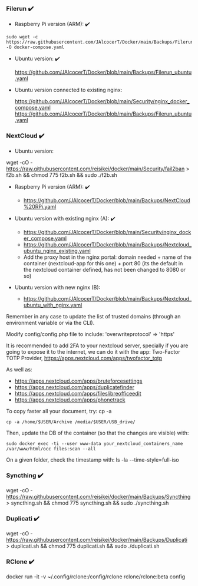 ### Filerun :heavy_check_mark:

* Raspberry Pi version (ARM): :heavy_check_mark:

 ```
 sudo wget -c https://raw.githubusercontent.com/JAlcocerT/Docker/main/Backups/Filerun_rpi.yaml -O docker-compose.yaml
 ```

* Ubuntu version: :heavy_check_mark:

   <https://github.com/JAlcocerT/Docker/blob/main/Backups/Filerun_ubuntu.yaml>
   
 * Ubuntu version connected to existing nginx: 
 
   <https://github.com/JAlcocerT/Docker/blob/main/Security/nginx_docker_compose.yaml>
   <https://github.com/JAlcocerT/Docker/blob/main/Backups/Filerun_ubuntu.yaml>

### NextCloud :heavy_check_mark:

* Ubuntu version:

wget -cO - https://raw.githubusercontent.com/reisikei/docker/main/Security/fail2ban > f2b.sh && chmod 775 f2b.sh && sudo ./f2b.sh

* Raspberry Pi version (ARM): :heavy_check_mark:
   * <https://github.com/JAlcocerT/Docker/blob/main/Backups/NextCloud%20RPi.yaml>

* Ubuntu version with existing nginx (A): :heavy_check_mark:

   * <https://github.com/JAlcocerT/Docker/blob/main/Security/nginx_docker_compose.yaml>
   * <https://github.com/JAlcocerT/Docker/blob/main/Backups/Nextcloud_ubuntu_nginx_existing.yaml>
   * Add the proxy host in the nginx portal: domain needed + name of the container (nextcloud-app for this one) + port 80 (its the default in the nextcloud container defined, has not been changed to 8080 or so)

* Ubuntu version with new nginx (B):

   * <https://github.com/JAlcocerT/Docker/blob/main/Backups/Nextcloud_ubuntu_with_nginx.yaml>


Remember in any case to update the list of trusted domains (through an environment variable or via the CLI).

Modify  config/config.php file to include: 'overwriteprotocol' => 'https'

It is recommended to add 2FA to your nextcloud server, specially if you are going to expose it to the internet, we can do it with the app: Two-Factor TOTP Provider, <https://apps.nextcloud.com/apps/twofactor_totp> 

As well as:
            
  * <https://apps.nextcloud.com/apps/bruteforcesettings>
  *  <https://apps.nextcloud.com/apps/duplicatefinder>
  *   <https://apps.nextcloud.com/apps/fileslibreofficeedit>
  *   <https://apps.nextcloud.com/apps/phonetrack>






To copy faster all your document, try: cp -a <source> <destination>

```
cp -a /home/$USER/Archive /media/$USER/USB_drive/        
```

Then, update the DB of the container (so that the changes are visible) with:

```
sudo docker exec -ti --user www-data your_nextcloud_containers_name /var/www/html/occ files:scan --all
```
            
On a given folder, check the timestamp with: ls -la --time-style=full-iso
    
### Syncthing :heavy_check_mark:

wget -cO - https://raw.githubusercontent.com/reisikei/docker/main/Backups/Syncthing > syncthing.sh && chmod 775 syncthing.sh && sudo ./syncthing.sh


### Duplicati :heavy_check_mark:

wget -cO - https://raw.githubusercontent.com/reisikei/docker/main/Backups/Duplicati > duplicati.sh && chmod 775 duplicati.sh && sudo ./duplicati.sh


### RClone :heavy_check_mark:

docker run -it -v ~/.config/rclone:/config/rclone  rclone/rclone:beta config
